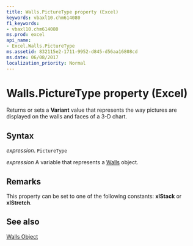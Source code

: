 ```yaml
---
title: Walls.PictureType property (Excel)
keywords: vbaxl10.chm614080
f1_keywords:
- vbaxl10.chm614080
ms.prod: excel
api_name:
- Excel.Walls.PictureType
ms.assetid: 832115e2-1711-9952-d845-d56aa16808cd
ms.date: 06/08/2017
localization_priority: Normal
---
```



# Walls.PictureType property (Excel)

Returns or sets a  **Variant** value that represents the way pictures are displayed on the walls and faces of a 3-D chart.


## Syntax

_expression_. `PictureType`

_expression_ A variable that represents a [Walls](./Excel.Walls-graph-property.md) object.


## Remarks

This property can be set to one of the following constants:  **xlStack** or **xlStretch**.


## See also


[Walls Object](Excel.Walls(object).md)

